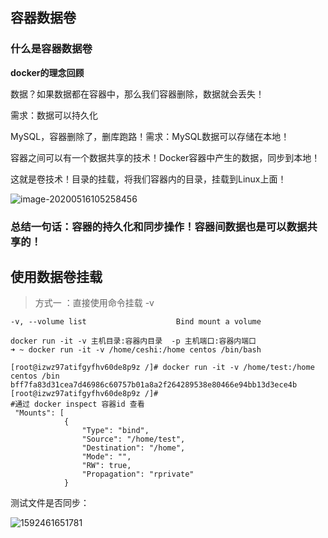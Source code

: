 ## 容器数据卷

### 什么是容器数据卷

**docker的理念回顾**

数据？如果数据都在容器中，那么我们容器删除，数据就会丢失！

需求：数据可以持久化

MySQL，容器删除了，删库跑路！需求：MySQL数据可以存储在本地！

容器之间可以有一个数据共享的技术！Docker容器中产生的数据，同步到本地！

这就是卷技术！目录的挂载，将我们容器内的目录，挂载到Linux上面！


 ![image-20200516105258456](https://imgconvert.csdnimg.cn/aHR0cHM6Ly9yYXcuZ2l0aHVidXNlcmNvbnRlbnQuY29tL2NoZW5nY29kZXgvY2xvdWRpbWcvbWFzdGVyL2ltZy9pbWFnZS0yMDIwMDUxNjEwNTI1ODQ1Ni5wbmc?x-oss-process=image/format,png)

###  **总结一句话：容器的持久化和同步操作！容器间数据也是可以数据共享的！**



## 使用数据卷挂载

> 方式一 ：直接使用命令挂载 -v

~~~~shell
-v, --volume list                    Bind mount a volume

docker run -it -v 主机目录:容器内目录  -p 主机端口:容器内端口
➜ ~ docker run -it -v /home/ceshi:/home centos /bin/bash

[root@izwz97atifgyfhv60de8p9z /]# docker run -it -v /home/test:/home centos /bin
bff7fa83d31cea7d46986c60757b01a8a2f264289538e80466e94bb13d3ece4b
[root@izwz97atifgyfhv60de8p9z /]#
#通过 docker inspect 容器id 查看
 "Mounts": [
            {
                "Type": "bind",
                "Source": "/home/test",
                "Destination": "/home",
                "Mode": "",
                "RW": true,
                "Propagation": "rprivate"
            }

~~~~

测试文件是否同步：

![1592461651781](../images/1592461651781.png)





